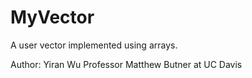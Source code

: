 # MyVector
A user vector implemented using arrays. 

Author: 
  Yiran Wu
  Professor Matthew Butner at UC Davis
